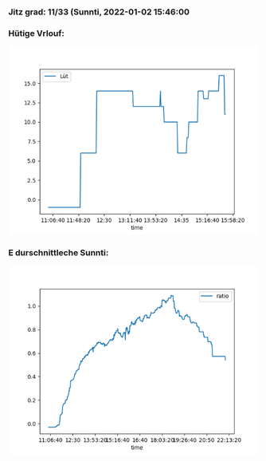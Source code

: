 ### Jitz grad: 11/33 (Sunnti, 2022-01-02 15:46:00

### Hütige Vrlouf:
![Graph](Today.png)

### E durschnittleche Sunnti:
![Graph](Sunnti.png)